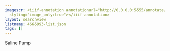 ```yaml
---
imagescr: <iiif-annotation annotationurl="http://0.0.0.0:5555/annotate/annotations/4665993-4.json"
  styling="image_only:true"></iiif-annotation>
layout: searchview
listname: 4665993-list.json
tags: []
---
```

Saline Pump